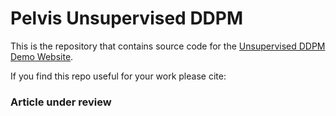 # Pelvis Unsupervised DDPM

This is the repository that contains source code for the [Unsupervised DDPM Demo Website](https://orthopedicsurgeryailab.github.io/UnsupervisedDDPM/).

If you find this repo useful for your work please cite:
### Article under review

